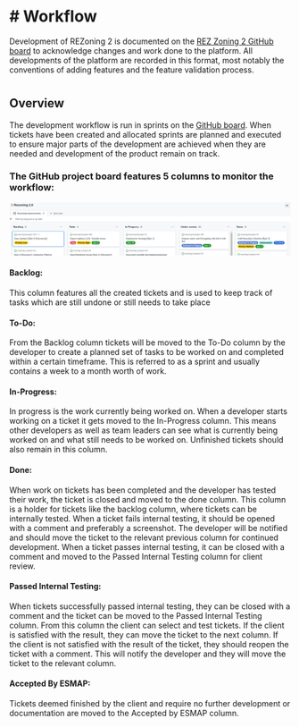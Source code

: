 # # Workflow 
Development of REZoning 2 is documented on the [REZ Zoning 2 GitHub board](https://github.com/orgs/kartoza/projects/20) to acknowledge changes and work done to the platform. All developments of the platform are recorded in this format, most notably the conventions of adding features and the feature validation process.  
#  
## Overview 
The development workflow is run in sprints on the [GitHub board](https://github.com/orgs/kartoza/projects/20). When tickets have been created and allocated sprints are planned and executed to ensure major parts of the development are achieved when they are needed and development of the product remain on track. 

### The GitHub project board features 5 columns to monitor the workflow: 

![image](../img/scrumboard.png)

#### Backlog: 
This column features all the created tickets and is used to keep track of tasks which are still undone or still needs to take place 

#### To-Do: 
From the Backlog column tickets will be moved to the To-Do column by the developer to create a planned set of tasks to be worked on and completed within a certain timeframe. This is referred to as a sprint and usually contains a week to a month worth of work.   

#### In-Progress: 
In progress is the work currently being worked on. When a developer starts working on a ticket it gets moved to the In-Progress column. This means other developers as well as team leaders can see what is currently being worked on and what still needs to be worked on. Unfinished tickets should also remain in this column. 

#### Done: 
When work on tickets has been completed and the developer has tested their work, the ticket is closed and moved to the done column. This column is a holder for tickets like the backlog column, where tickets can be internally tested. When a ticket fails internal testing, it should be opened with a comment and preferably a screenshot. The developer will be notified and should move the ticket to the relevant previous column for continued development. When a ticket passes internal testing, it can be closed with a comment and moved to the Passed Internal Testing column for client review.   

#### Passed Internal Testing: 
When tickets successfully passed internal testing, they can be closed with a comment and the ticket can be moved to the Passed Internal Testing column. From this column the client can select and test tickets. If the client is satisfied with the result, they can move the ticket to the next column. If the client is not satisfied with the result of the ticket, they should reopen the ticket with a comment. This will notify the developer and they will move the ticket to the relevant column. 

#### Accepted By ESMAP: 
Tickets deemed finished by the client and require no further development or documentation are moved to the Accepted by ESMAP column.    

